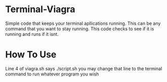 # Terminal-Viagra
Simple code that keeps your terminal apllications running. This can be any command that you want to stay running.
This code checks to see if it is running and runs if it isnt.
# How To Use
Line 4 of viagra.sh says ./script.sh
you may change that line to the terminal command to run whatever program you wish
